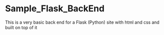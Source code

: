 # Sample_Flask_BackEnd

This is a very basic back end for a Flask (Python) site with html and css and built on top of it
